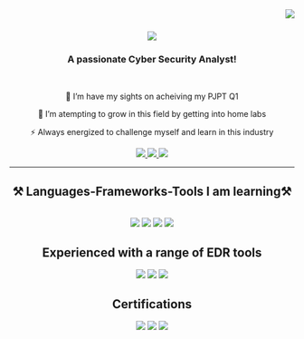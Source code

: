 <!---
Cyber-JoshBurke/Cyber-JoshBurke is a ✨ special ✨ repository because its `README.md` (this file) appears on your GitHub profile.
You can click the Preview link to take a look at your changes.
--->
<img align="right" src="https://visitor-badge.laobi.icu/badge?page_id=Cyber-JoshBurke.Cyber-JoshBurke" />

<h1 align="center">
    <img src="https://readme-typing-svg.herokuapp.com/?font=Righteous&size=35&center=true&vCenter=true&width=500&height=70&duration=4000&lines=Hi+There!+👋;+I'm+Josh+Burke!;+Check+Out+My+Projects+Below!;" />
</h1>

<h3 align="center">A passionate Cyber Security Analyst!</h3>

<br/>

<div align="center">
 
 🔭 I’m have my sights on acheiving my PJPT Q1
 
 🌱 I’m atempting to grow in this field by getting into home labs

⚡ Always energized to challenge myself and learn in this industry

 </div>
 
<div align="center"> 
  <a href="mailto:thinkjoshburke@gmail.com">
    <img src="https://img.shields.io/badge/Gmail-333333?style=for-the-badge&logo=gmail&logoColor=red" />
  </a>
  <a href="https://www.linkedin.com/in/joshuaburkeprofile/" target="_blank">
    <img src="https://img.shields.io/badge/LinkedIn-0077B5?style=for-the-badge&logo=linkedin&logoColor=white" target="_blank" />
  </a>
  <a href="https://Cyber-JoshBurke.github.io" target="_blank">
     <img src="https://img.shields.io/badge/Portfolio-FF5722?style=for-the-badge&logo=todoist&logoColor=white" target="_blank" /> 
  </a>
</div>

 <hr/>
 
<h2 align="center">⚒️ Languages-Frameworks-Tools I am learning⚒️</h2>
<br/>
<div align="center">
    <img src=https://img.shields.io/badge/Kali_Linux-557C94?style=for-the-badge&logo=kali-linux&logoColor=white />
    <img src="https://skillicons.dev/icons?i=html,vscode,github" />
    <img src="https://skillicons.dev/icons?i=python" />
    <img src=https://img.shields.io/badge/metasploit-2596CD?style=for-the-badge&logo=metasploit&logoColor=white />
</div>


<h2 align="center"> Experienced with a range of EDR tools</h2>
<div align="center">
    <img src="https://img.shields.io/badge/-Microsoft_Defender_for_Endpoint-00A4EF?&style=for-the-badge&logo=Microsoft&logoColor=white" />
    <img src="https://img.shields.io/badge/CrowdStrike-ff7f00?&style=for-the-badge&logo=CrowdStrike&logoColor=white" />
    <img src="https://img.shields.io/badge/SentinelOne-800080?&style=for-the-badge&logo=SentinelOne&logoColor=white" />


</div>

<h2 align="center"> Certifications </h2>
<div align="center">
<img src="https://img.shields.io/badge/-Security%2B-FF0000?&style=for-the-badge&logo=CompTIA&logoColor=white" />
<img src="https://img.shields.io/badge/CompTIA_CySA%2B-000000?&style=for-the-badge&logo=CompTIA&logoColor=white" />
<img src="https://img.shields.io/badge/CompTIA_CSAP%2B-FF0000?&style=for-the-badge&logo=CompTIA&logoColor=white" />
</div>


